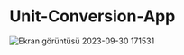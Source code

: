 # Unit-Conversion-App
![Ekran görüntüsü 2023-09-30 171531](https://github.com/MirhatHamit/Unit-Conversion-App/assets/138917060/7b0cde5d-514d-4485-8885-eb1d82692ef1)
